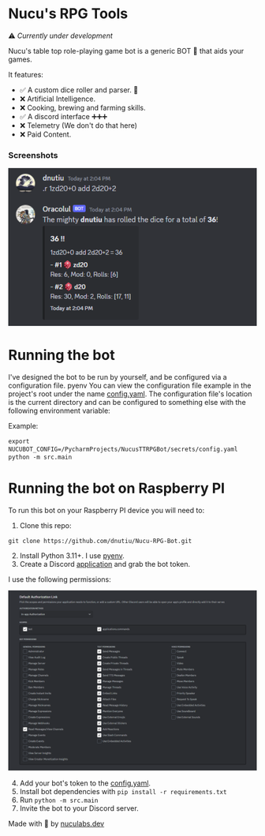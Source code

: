 # Nucu's RPG Tools

⚠️ _Currently under development_

Nucu's table top role-playing game bot is a generic BOT 🤖 that aids your games.

It features:

- ✅ A custom dice roller and parser. 🎲
- ❌ Artificial Intelligence.
- ❌ Cooking, brewing and farming skills.
- ✅ A discord interface ➕➕➕
- ❌ Telemetry (We don't do that here)
- ❌ Paid Content.

### Screenshots

![./docs/bot_dice_roll.png](./docs/bot_dice_roll.png)

# Running the bot

I've designed the bot to be run by yourself, and be configured via a configuration file.
pyenv
You can view the configuration file example in the project's root under the name [config.yaml](config.yaml).
The configuration file's location is the current directory and can be configured to something else with the
following environment variable:

Example:

```shell
export NUCUBOT_CONFIG=/PycharmProjects/NucusTTRPGBot/secrets/config.yaml
python -m src.main
```

# Running the bot on Raspberry PI

To run this bot on your Raspberry PI device you will need to:

1. Clone this repo:

```shell
git clone https://github.com/dnutiu/Nucu-RPG-Bot.git
```

2. Install Python 3.11+. I use [pyenv](https://github.com/pyenv/pyenv/wiki).
3. Create a Discord [application](https://discord.com/developers/applications) and grab the bot token.

I use the following permissions:

![discord app permissions](./docs/discord-permissions.png)

4. Add your bot's token to the [config.yaml](config.yaml).
5. Install bot dependencies with `pip install -r requirements.txt`
6. Run `python -m src.main`
7. Invite the bot to your Discord server.

Made with 💞 by [nuculabs.dev](https://blog.nuculabs.dev)